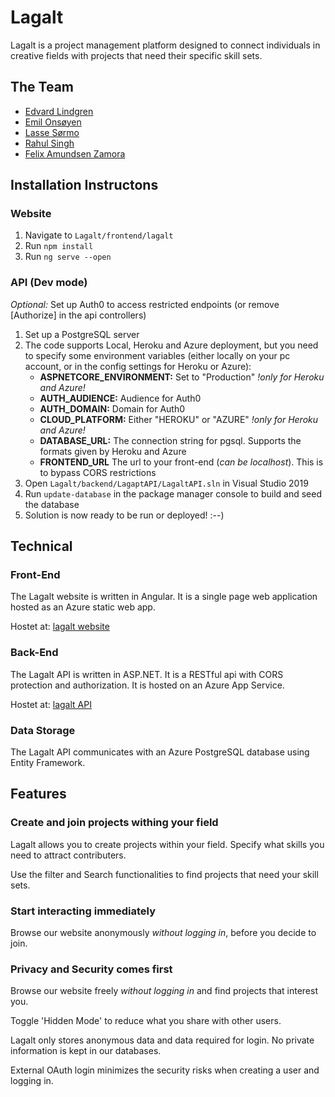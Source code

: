 # Lagalt

Lagalt is a project management platform designed to connect individuals in creative fields with projects that need their specific skill sets.

## The Team

- [Edvard Lindgren](https://github.com/Edlix)
- [Emil Onsøyen](https://github.com/emilons)
- [Lasse Sørmo](https://github.com/lassoer)
- [Rahul Singh](https://github.com/singh1999)
- [Felix Amundsen Zamora](https://github.com/zamFe)

## Installation Instructons

### Website
1. Navigate to `Lagalt/frontend/lagalt`
2. Run `npm install`
3. Run `ng serve --open`

### API (Dev mode)

*Optional:* Set up Auth0 to access restricted endpoints (or remove \[Authorize] in the api controllers)
1. Set up a PostgreSQL server
2. The code supports Local, Heroku and Azure deployment, but you need to specify some environment variables (either locally on your pc account, or in the config settings for Heroku or Azure):
    * **ASPNETCORE_ENVIRONMENT:** Set to "Production" *!only for Heroku and Azure!*
    * **AUTH_AUDIENCE:** Audience for Auth0
    * **AUTH_DOMAIN:** Domain for Auth0
    * **CLOUD_PLATFORM:** Either "HEROKU" or "AZURE" *!only for Heroku and Azure!*
    * **DATABASE_URL:** The connection string for pgsql. Supports the formats given by Heroku and Azure
    * **FRONTEND_URL** The url to your front-end (*can be localhost*). This is to bypass CORS restrictions
4. Open `Lagalt/backend/LagaptAPI/LagaltAPI.sln` in Visual Studio 2019
5. Run `update-database` in the package manager console to build and seed the database
6. Solution is now ready to be run or deployed! :--)

## Technical

### Front-End

The Lagalt website is written in Angular.
It is a single page web application hosted as an Azure static web app.

Hostet at: [lagalt website](https://orange-tree-0b9310403.azurestaticapps.net)

### Back-End

The Lagalt API is written in ASP.NET.
It is a RESTful api with CORS protection and authorization.
It is hosted on an Azure App Service.

Hostet at: [lagalt API](https://lagalt-api-f.azurewebsites.net)

### Data Storage

The Lagalt API communicates with an Azure PostgreSQL database using Entity Framework.

## Features

### Create and join projects withing your field

Lagalt allows you to create projects within your field. Specify what skills you need to attract contributers.

Use the filter and Search functionalities to find projects that need your skill sets.

### Start interacting immediately 

Browse our website anonymously *without logging in*, before you decide to join. 

### Privacy and Security comes first

Browse our website freely *without logging in* and find projects that interest you.

Toggle 'Hidden Mode' to reduce what you share with other users.

Lagalt only stores anonymous data and data required for login. No private information is kept in our databases.

External OAuth login minimizes the security risks when creating a user and logging in.
